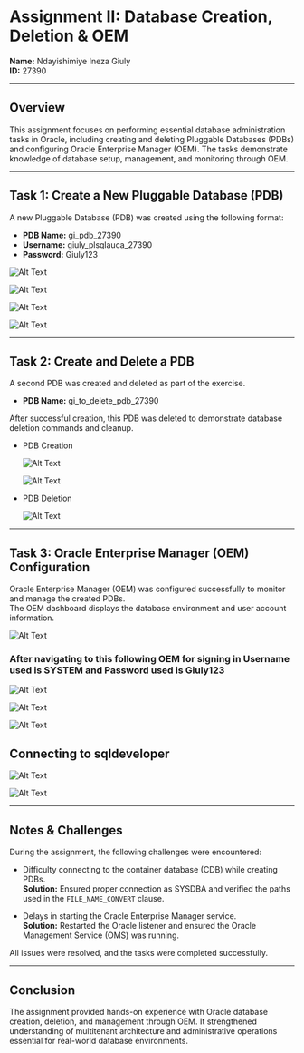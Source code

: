 # **Assignment II: Database Creation, Deletion & OEM**

**Name:** Ndayishimiye Ineza Giuly  
**ID:** 27390  

---

## **Overview**

This assignment focuses on performing essential database administration tasks in Oracle, including creating and deleting Pluggable Databases (PDBs) and configuring Oracle Enterprise Manager (OEM). The tasks demonstrate knowledge of database setup, management, and monitoring through OEM.

---

## **Task 1: Create a New Pluggable Database (PDB)**

A new Pluggable Database (PDB) was created using the following format:

- **PDB Name:** gi_pdb_27390  
- **Username:** giuly_plsqlauca_27390  
- **Password:** Giuly123  



![Alt Text]( https://github.com/GIULYINEZA2/Database-Creation-Deletion-OEM-Ndayishimiye-Ineza-Giuly-27390/blob/9305e919d43c7438776ab57eb2499a3310f9fc6a/screenshots/Screenshot%202025-10-04%20131355.png)





![Alt Text]( https://github.com/GIULYINEZA2/Database-Creation-Deletion-OEM-Ndayishimiye-Ineza-Giuly-27390/blob/9305e919d43c7438776ab57eb2499a3310f9fc6a/screenshots/Screenshot%202025-10-04%20131805.png)



 ![Alt Text]( https://github.com/GIULYINEZA2/Database-Creation-Deletion-OEM-Ndayishimiye-Ineza-Giuly-27390/blob/9305e919d43c7438776ab57eb2499a3310f9fc6a/screenshots/Screenshot%202025-10-04%20132018.png)


  ![Alt Text]( https://github.com/GIULYINEZA2/Database-Creation-Deletion-OEM-Ndayishimiye-Ineza-Giuly-27390/blob/9305e919d43c7438776ab57eb2499a3310f9fc6a/screenshots/Screenshot%202025-10-04%20132221.png)


---

## **Task 2: Create and Delete a PDB**

A second PDB was created and deleted as part of the exercise.

- **PDB Name:** gi_to_delete_pdb_27390  

After successful creation, this PDB was deleted to demonstrate database deletion commands and cleanup.


- PDB Creation

     ![Alt Text]( https://github.com/GIULYINEZA2/Database-Creation-Deletion-OEM-Ndayishimiye-Ineza-Giuly-27390/blob/72b7e16ad67c047c26771149504fe941abede320/screenshots/Screenshot%202025-10-04%20133021.png)



  ![Alt Text]( https://github.com/GIULYINEZA2/Database-Creation-Deletion-OEM-Ndayishimiye-Ineza-Giuly-27390/blob/72b7e16ad67c047c26771149504fe941abede320/screenshots/Screenshot%202025-10-04%20133103.png)


- PDB Deletion

  
  ![Alt Text]( https://github.com/GIULYINEZA2/Database-Creation-Deletion-OEM-Ndayishimiye-Ineza-Giuly-27390/blob/72b7e16ad67c047c26771149504fe941abede320/screenshots/Screenshot%202025-10-04%20133158.png) 



---

## **Task 3: Oracle Enterprise Manager (OEM) Configuration**

Oracle Enterprise Manager (OEM) was configured successfully to monitor and manage the created PDBs.  
The OEM dashboard displays the database environment and user account information.

   ![Alt Text]( https://github.com/GIULYINEZA2/Database-Creation-Deletion-OEM-Ndayishimiye-Ineza-Giuly-27390/blob/cef6ecb211db3d2fe288f3c58311886986bb3465/screenshots/Screenshot%202025-10-04%20142955.png) 

### **After navigating to this following OEM for signing in Username used is SYSTEM and Password used is Giuly123**




  ![Alt Text]( https://github.com/GIULYINEZA2/Database-Creation-Deletion-OEM-Ndayishimiye-Ineza-Giuly-27390/blob/cef6ecb211db3d2fe288f3c58311886986bb3465/screenshots/Screenshot%202025-10-04%20134929.png) 


  ![Alt Text]( https://github.com/GIULYINEZA2/Database-Creation-Deletion-OEM-Ndayishimiye-Ineza-Giuly-27390/blob/cef6ecb211db3d2fe288f3c58311886986bb3465/screenshots/Screenshot%202025-10-04%20141656.png) 


  ![Alt Text]( https://github.com/GIULYINEZA2/Database-Creation-Deletion-OEM-Ndayishimiye-Ineza-Giuly-27390/blob/cef6ecb211db3d2fe288f3c58311886986bb3465/screenshots/Screenshot%202025-10-04%20142210.png) 



## **Connecting to sqldeveloper**

   ![Alt Text]( https://github.com/GIULYINEZA2/Database-Creation-Deletion-OEM-Ndayishimiye-Ineza-Giuly-27390/blob/cef6ecb211db3d2fe288f3c58311886986bb3465/screenshots/Screenshot%202025-10-04%20162834.png) 


  ![Alt Text]( https://github.com/GIULYINEZA2/Database-Creation-Deletion-OEM-Ndayishimiye-Ineza-Giuly-27390/blob/cef6ecb211db3d2fe288f3c58311886986bb3465/screenshots/Screenshot%202025-10-07%20130605.png)


---

## **Notes & Challenges**

During the assignment, the following challenges were encountered:

- Difficulty connecting to the container database (CDB) while creating PDBs.  
  **Solution:** Ensured proper connection as SYSDBA and verified the paths used in the `FILE_NAME_CONVERT` clause.
  
- Delays in starting the Oracle Enterprise Manager service.  
  **Solution:** Restarted the Oracle listener and ensured the Oracle Management Service (OMS) was running.

All issues were resolved, and the tasks were completed successfully.

---

## **Conclusion**

The assignment provided hands-on experience with Oracle database creation, deletion, and management through OEM. It strengthened understanding of multitenant architecture and administrative operations essential for real-world database environments.

